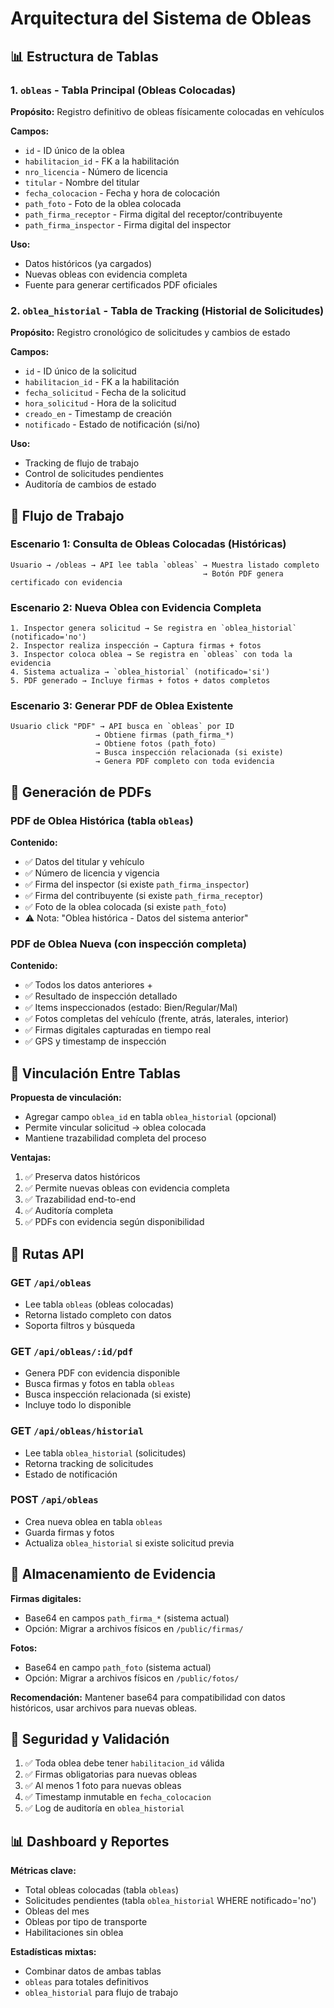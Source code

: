 # Arquitectura del Sistema de Obleas

## 📊 Estructura de Tablas

### 1. `obleas` - Tabla Principal (Obleas Colocadas)

**Propósito:** Registro definitivo de obleas físicamente colocadas en vehículos

**Campos:**

- `id` - ID único de la oblea
- `habilitacion_id` - FK a la habilitación
- `nro_licencia` - Número de licencia
- `titular` - Nombre del titular
- `fecha_colocacion` - Fecha y hora de colocación
- `path_foto` - Foto de la oblea colocada
- `path_firma_receptor` - Firma digital del receptor/contribuyente
- `path_firma_inspector` - Firma digital del inspector

**Uso:**

- Datos históricos (ya cargados)
- Nuevas obleas con evidencia completa
- Fuente para generar certificados PDF oficiales

### 2. `oblea_historial` - Tabla de Tracking (Historial de Solicitudes)

**Propósito:** Registro cronológico de solicitudes y cambios de estado

**Campos:**

- `id` - ID único de la solicitud
- `habilitacion_id` - FK a la habilitación
- `fecha_solicitud` - Fecha de la solicitud
- `hora_solicitud` - Hora de la solicitud
- `creado_en` - Timestamp de creación
- `notificado` - Estado de notificación (si/no)

**Uso:**

- Tracking de flujo de trabajo
- Control de solicitudes pendientes
- Auditoría de cambios de estado

## 🔄 Flujo de Trabajo

### Escenario 1: Consulta de Obleas Colocadas (Históricas)

```
Usuario → /obleas → API lee tabla `obleas` → Muestra listado completo
                                           → Botón PDF genera certificado con evidencia
```

### Escenario 2: Nueva Oblea con Evidencia Completa

```
1. Inspector genera solicitud → Se registra en `oblea_historial` (notificado='no')
2. Inspector realiza inspección → Captura firmas + fotos
3. Inspector coloca oblea → Se registra en `obleas` con toda la evidencia
4. Sistema actualiza → `oblea_historial` (notificado='si')
5. PDF generado → Incluye firmas + fotos + datos completos
```

### Escenario 3: Generar PDF de Oblea Existente

```
Usuario click "PDF" → API busca en `obleas` por ID
                   → Obtiene firmas (path_firma_*)
                   → Obtiene fotos (path_foto)
                   → Busca inspección relacionada (si existe)
                   → Genera PDF completo con toda evidencia
```

## 📄 Generación de PDFs

### PDF de Oblea Histórica (tabla `obleas`)

**Contenido:**

- ✅ Datos del titular y vehículo
- ✅ Número de licencia y vigencia
- ✅ Firma del inspector (si existe `path_firma_inspector`)
- ✅ Firma del contribuyente (si existe `path_firma_receptor`)
- ✅ Foto de la oblea colocada (si existe `path_foto`)
- ⚠️ Nota: "Oblea histórica - Datos del sistema anterior"

### PDF de Oblea Nueva (con inspección completa)

**Contenido:**

- ✅ Todos los datos anteriores +
- ✅ Resultado de inspección detallado
- ✅ Items inspeccionados (estado: Bien/Regular/Mal)
- ✅ Fotos completas del vehículo (frente, atrás, laterales, interior)
- ✅ Firmas digitales capturadas en tiempo real
- ✅ GPS y timestamp de inspección

## 🔗 Vinculación Entre Tablas

**Propuesta de vinculación:**

- Agregar campo `oblea_id` en tabla `oblea_historial` (opcional)
- Permite vincular solicitud → oblea colocada
- Mantiene trazabilidad completa del proceso

**Ventajas:**

1. ✅ Preserva datos históricos
2. ✅ Permite nuevas obleas con evidencia completa
3. ✅ Trazabilidad end-to-end
4. ✅ Auditoría completa
5. ✅ PDFs con evidencia según disponibilidad

## 🎯 Rutas API

### GET `/api/obleas`

- Lee tabla `obleas` (obleas colocadas)
- Retorna listado completo con datos
- Soporta filtros y búsqueda

### GET `/api/obleas/:id/pdf`

- Genera PDF con evidencia disponible
- Busca firmas y fotos en tabla `obleas`
- Busca inspección relacionada (si existe)
- Incluye todo lo disponible

### GET `/api/obleas/historial`

- Lee tabla `oblea_historial` (solicitudes)
- Retorna tracking de solicitudes
- Estado de notificación

### POST `/api/obleas`

- Crea nueva oblea en tabla `obleas`
- Guarda firmas y fotos
- Actualiza `oblea_historial` si existe solicitud previa

## 💾 Almacenamiento de Evidencia

**Firmas digitales:**

- Base64 en campos `path_firma_*` (sistema actual)
- Opción: Migrar a archivos físicos en `/public/firmas/`

**Fotos:**

- Base64 en campo `path_foto` (sistema actual)
- Opción: Migrar a archivos físicos en `/public/fotos/`

**Recomendación:** Mantener base64 para compatibilidad con datos históricos, usar archivos para nuevas obleas.

## 🔐 Seguridad y Validación

1. ✅ Toda oblea debe tener `habilitacion_id` válida
2. ✅ Firmas obligatorias para nuevas obleas
3. ✅ Al menos 1 foto para nuevas obleas
4. ✅ Timestamp inmutable en `fecha_colocacion`
5. ✅ Log de auditoría en `oblea_historial`

## 📊 Dashboard y Reportes

**Métricas clave:**

- Total obleas colocadas (tabla `obleas`)
- Solicitudes pendientes (tabla `oblea_historial` WHERE notificado='no')
- Obleas del mes
- Obleas por tipo de transporte
- Habilitaciones sin oblea

**Estadísticas mixtas:**

- Combinar datos de ambas tablas
- `obleas` para totales definitivos
- `oblea_historial` para flujo de trabajo

